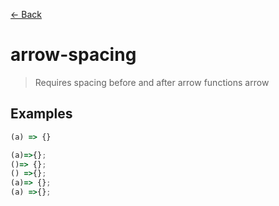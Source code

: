 [&#x2190; Back](./)
# arrow-spacing

> Requires spacing before and after arrow functions arrow

 

## Examples

<code-highlight>
 
<div slot="correct">

```js
(a) => {}

```

</div>

 
<div slot="incorrect">

```js
(a)=>{};
()=> {};
() =>{};
(a)=> {};
(a) =>{};

```

</div>

 
</code-highlight>


